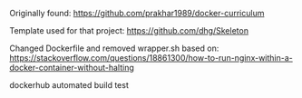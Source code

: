 Originally found: https://github.com/prakhar1989/docker-curriculum 

Template used for that project: https://github.com/dhg/Skeleton

Changed Dockerfile and removed wrapper.sh based on: https://stackoverflow.com/questions/18861300/how-to-run-nginx-within-a-docker-container-without-halting

dockerhub automated build test
